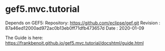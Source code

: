 # gef5.mvc.tutorial

Depends on GEF5:
	Repository: https://github.com/eclipse/gef.git
	Revision  : 87a46ed12000ad972ac0b13eb0ff71dfb473657d
	Date      : 2020-01-09

The Guide is here: https://frankbenoit.github.io/gef5.mvc.tutorial/docshtml/guide.html

